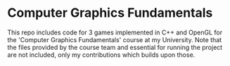 # Computer Graphics Fundamentals

This repo includes code for 3 games implemented in C++ and OpenGL for the 'Computer Graphics Fundamentals' course at my University. Note that the files provided by the course team and essential for running the project are not included, only my contributions which builds upon those.
